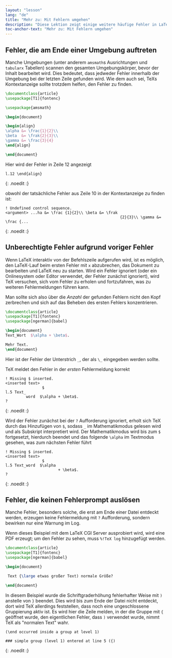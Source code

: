 ```yaml
---
layout: "lesson"
lang: "de"
title: "Mehr zu: Mit Fehlern umgehen"
description: "Diese Lektion zeigt einige weitere häufige Fehler in LaTeX und erklärt verkettete Fehler und stille Fehler."
toc-anchor-text: "Mehr zu: Mit Fehlern umgehen"
---
```


## Fehler, die am Ende einer Umgebung auftreten

Manche Umgebungen (unter anderem `amsmath`s Ausrichtungen und `tabularx`
Tabellen) scannen den gesamten Umgebungskörper, bevor der Inhalt bearbeitet
wird. Dies bedeutet, dass jedweder Fehler innerhalb der Umgebung bei der letzten
Zeile gefunden wird. Wie dem auch sei, TeXs Kontextanzeige sollte trotzdem
helfen, den Fehler zu finden.

```latex
\documentclass{article}
\usepackage[T1]{fontenc}

\usepackage{amsmath}

\begin{document}

\begin{align}
\alpha &= \frac{1}{2}\\
\beta  &= \frak{2}{3}\\
\gamma &= \frac{3}{4} 
\end{align}

\end{document}
```

Hier wird der Fehler in Zeile 12 angezeigt

```
l.12 \end{align}
```
{: .noedit :}

obwohl der tatsächliche Fehler aus Zeile 10 in der Kontextanzeige zu finden ist:

```
! Undefined control sequence.
<argument> ...ha &= \frac {1}{2}\\ \beta &= \frak 
                                                  {2}{3}\\ \gamma &= \frac {...
```
{: .noedit :}

## Unberechtigte Fehler aufgrund voriger Fehler

Wenn LaTeX interaktiv von der Befehlszeile aufgerufen wird, ist es möglich, den
LaTeX-Lauf beim ersten Fehler mit `x` abzubrechen, das Dokument zu bearbeiten
und LaTeX neu zu starten. Wird ein Fehler ignoriert (oder ein Onlinesystem oder
Editor verwendet, der Fehler zunächst ignoriert), wird TeX versuchen,
sich vom Fehler zu erholen und fortzufahren, was zu weiteren Fehlermeldungen
führen kann.

Man sollte sich also über die _Anzahl_ der gefunden Fehlern nicht den Kopf
zerbrechen und sich auf das Beheben des ersten Fehlers konzentrieren.

```latex
\documentclass{article}
\usepackage[T1]{fontenc}
\usepackage[ngerman]{babel}

\begin{document}
Text_Wort  $\alpha + \beta$.

Mehr Text.
\end{document}
```

Hier ist der Fehler der Unterstrich `_`, der als `\_` eingegeben werden sollte.

TeX meldet den Fehler in der _ersten_ Fehlermeldung korrekt

```
! Missing $ inserted.
<inserted text> 
                $
l.5 Text_
         word  $\alpha + \beta$.
?
```
{: .noedit :}

Wird der Fehler zunächst bei der `?` Aufforderung ignoriert, erholt sich TeX
durch das Hinzufügen von `$`, sodass `_` im Mathematikmodus gelesen wird und als
Subskript interpretiert wird. Der Mathematikmodus wird bis zum `$` fortgesetzt,
hierdurch beendet und das folgende `\alpha` im Textmodus gesehen, was zum
nächsten Fehler führt

```
! Missing $ inserted.
<inserted text> 
                $
l.5 Text_word  $\alpha
                       + \beta$.
? 
```
{: .noedit :}

## Fehler, die keinen Fehlerprompt auslösen

Manche Fehler, besonders solche, die erst am Ende einer Datei entdeckt werden,
erzeugen keine Fehlermeldung mit `?` Aufforderung, sondern bewirken nur eine
Warnung im Log.

Wenn dieses Beispiel mit dem LaTeX CGI Server ausprobiert wird, wird eine PDF
erzeugt; um den Fehler zu sehen, muss `%!TeX log` hinzugefügt werden.

```latex
\documentclass{article}
\usepackage[T1]{fontenc}
\usepackage[ngerman]{babel}

\begin{document}

 Text {\large etwas großer Text) normale Größe?

\end{document}
```

In diesem Beispiel wurde die Schriftgraderhöhung fehlerhafter Weise mit `)`
anstelle von `}` beendet. Dies wird bis zum Ende der Datei nicht entdeckt, dort
wird TeX allerdings feststellen, dass noch eine ungeschlossene Gruppierung aktiv
ist. Es wird hier die Zeile melden, in der die Gruppe mit `{` geöffnet wurde,
den eigentlichen Fehler, dass `)` verwendet wurde, nimmt TeX als "normalen Text"
wahr.

```
(\end occurred inside a group at level 1)

### simple group (level 1) entered at line 5 ({)
```
{: .noedit :}


<script>
  window.addEventListener('load', function(){
      if(editors['pre0'] != null) editors['pre0'].moveCursorTo(8, 15, false);
      if(editors['pre3'] != null) editors['pre3'].moveCursorTo(3, 5, false);
      if(editors['pre6'] != null) editors['pre6'].moveCursorTo(4, 30, false);
  }, false);
</script>
